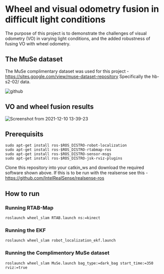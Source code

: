 # Wheel and visual odometry fusion in difficult light conditions 
The purpose of this project is to demonstrate the challenges of visual odometry (VO) in varying light conditions, and the added robustness of fusing VO with wheel odometry.

## The MuSe dataset

The MuSe complimentary dataset was used for this project - https://sites.google.com/view/muse-dataset-repository
Specifically the hb-s2-02/ data. 

![github](https://user-images.githubusercontent.com/29915643/145574841-da819906-59c9-4472-a366-6d73e14b8d6a.png)



## VO and wheel fusion results
![Screenshot from 2021-12-10 13-39-23](https://user-images.githubusercontent.com/29915643/145575526-a62fdd88-629d-4622-8d46-1215f05c5397.png)


## Prerequisits
```
sudo apt-get install ros-$ROS_DISTRO-robot-localization
sudo apt-get install ros-$ROS_DISTRO-rtabmap-ros
sudo apt-get install ros-$ROS_DISTRO-sensor-msgs
sudo apt-get install ros-$ROS_DISTRO-jsk-rviz-plugins
```
Clone this repository into your catkin_ws and download the required software shown above.
If this is to be run with the realsense see this - https://github.com/IntelRealSense/realsense-ros


## How to run

### Running RTAB-Map
```
roslaunch wheel_slam RTAB.launch ns:=kinect
```

### Running the EKF
```
roslaunch wheel_slam robot_localization_ekf.launch
```

### Running the Complimentory MuSe dataset
```
roslaunch wheel_slam MuSe.launch bag_type:=dark_bag start_time:=350 rviz:=true
```
